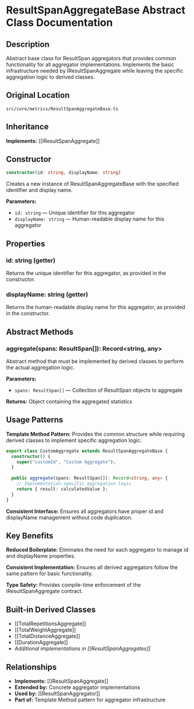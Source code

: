 # ResultSpanAggregateBase Abstract Class Documentation

## Description
Abstract base class for ResultSpan aggregators that provides common functionality for all aggregator implementations. Implements the basic infrastructure needed by IResultSpanAggregate while leaving the specific aggregation logic to derived classes.

## Original Location
`src/core/metrics/ResultSpanAggregateBase.ts`

## Inheritance
**Implements:** [[IResultSpanAggregate]]

## Constructor
```typescript
constructor(id: string, displayName: string)
```
Creates a new instance of ResultSpanAggregateBase with the specified identifier and display name.

**Parameters:**
- `id: string` — Unique identifier for this aggregator
- `displayName: string` — Human-readable display name for this aggregator

## Properties

### id: string (getter)
Returns the unique identifier for this aggregator, as provided in the constructor.

### displayName: string (getter)
Returns the human-readable display name for this aggregator, as provided in the constructor.

## Abstract Methods

### aggregate(spans: ResultSpan[]): Record<string, any>
Abstract method that must be implemented by derived classes to perform the actual aggregation logic.

**Parameters:**
- `spans: ResultSpan[]` — Collection of ResultSpan objects to aggregate

**Returns:** Object containing the aggregated statistics

## Usage Patterns

**Template Method Pattern:** Provides the common structure while requiring derived classes to implement specific aggregation logic:

```typescript
export class CustomAggregate extends ResultSpanAggregateBase {
  constructor() {
    super("customId", "Custom Aggregate");
  }
  
  public aggregate(spans: ResultSpan[]): Record<string, any> {
    // Implementation-specific aggregation logic
    return { result: calculatedValue };
  }
}
```

**Consistent Interface:** Ensures all aggregators have proper id and displayName management without code duplication.

## Key Benefits

**Reduced Boilerplate:** Eliminates the need for each aggregator to manage id and displayName properties.

**Consistent Implementation:** Ensures all derived aggregators follow the same pattern for basic functionality.

**Type Safety:** Provides compile-time enforcement of the IResultSpanAggregate contract.

## Built-in Derived Classes
- [[TotalRepetitionsAggregate]]
- [[TotalWeightAggregate]]
- [[TotalDistanceAggregate]]
- [[DurationAggregate]]
- *Additional implementations in [[ResultSpanAggregates]]*

## Relationships
- **Implements:** [[IResultSpanAggregate]]
- **Extended by:** Concrete aggregator implementations
- **Used by:** [[ResultSpanAggregator]]
- **Part of:** Template Method pattern for aggregator infrastructure
